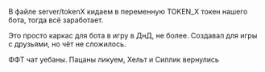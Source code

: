 В файле server/tokenX кидаем в переменную TOKEN_X токен нашего бота, тогда всё заработает.

Это просто каркас для бота в игру в ДнД, не более. Создавал для игры с друзьями, но чёт не сложилось.

ФФТ чат уебаны. Пацаны ликуем, Хельт и Силлик вернулись
